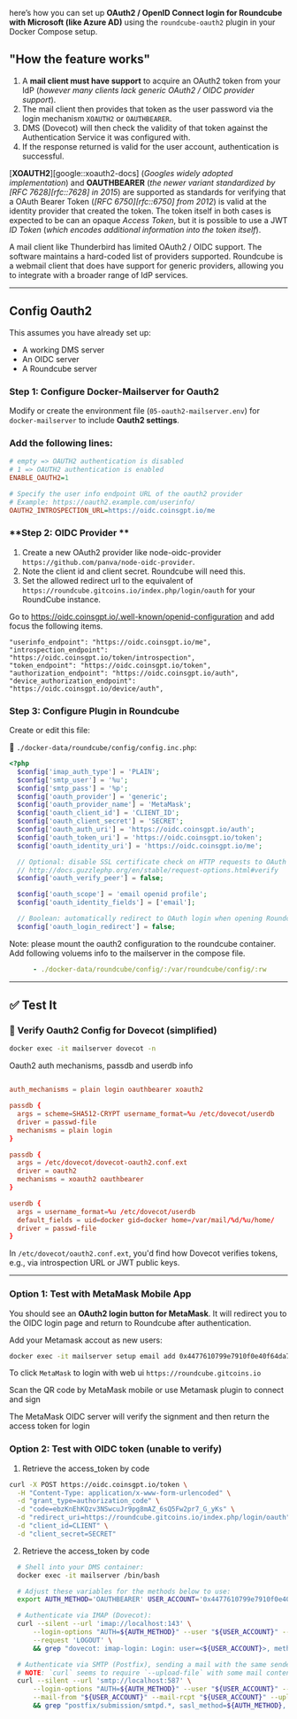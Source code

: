 here’s how you can set up **OAuth2 / OpenID Connect login for Roundcube with Microsoft (like Azure AD)** using the `roundcube-oauth2` plugin in your Docker Compose setup.

## "How the feature works"

1. A **mail client must have support** to acquire an OAuth2 token from your IdP (_however many clients lack generic OAuth2 / OIDC provider support_).
2. The mail client then provides that token as the user password via the login mechanism `XOAUTH2` or `OAUTHBEARER`.
3. DMS (Dovecot) will then check the validity of that token against the Authentication Service it was configured with.
4. If the response returned is valid for the user account, authentication is successful.

[**XOAUTH2**][google::xoauth2-docs] (_Googles widely adopted implementation_) and **OAUTHBEARER** (_the newer variant standardized by [RFC 7628][rfc::7628] in 2015_) are supported as standards for verifying that a OAuth Bearer Token (_[RFC 6750][rfc::6750] from 2012_) is valid at the identity provider that created the token. The token itself in both cases is expected to be can an opaque _Access Token_, but it is possible to use a JWT _ID Token_ (_which encodes additional information into the token itself_).

A mail client like Thunderbird has limited OAuth2 / OIDC support. The software maintains a hard-coded list of providers supported. Roundcube is a webmail client that does have support for generic providers, allowing you to integrate with a broader range of IdP services.

---

## Config Oauth2 

This assumes you have already set up:
- A working DMS server
- An OIDC server 
- A Roundcube server

### **Step 1: Configure Docker-Mailserver for Oauth2**
Modify or create the environment file (`05-oauth2-mailserver.env`) for `docker-mailserver` to include **Oauth2 settings**.

### Add the following lines:
```ini
# empty => OAUTH2 authentication is disabled
# 1 => OAUTH2 authentication is enabled
ENABLE_OAUTH2=1

# Specify the user info endpoint URL of the oauth2 provider
# Example: https://oauth2.example.com/userinfo/
OAUTH2_INTROSPECTION_URL=https://oidc.coinsgpt.io/me
```

### **Step 2: OIDC Provider **

1. Create a new OAuth2 provider like node-oidc-provider `https://github.com/panva/node-oidc-provider`.
2. Note the client id and client secret. Roundcube will need this.
3. Set the allowed redirect url to the equivalent of `https://roundcube.gitcoins.io/index.php/login/oauth` for your RoundCube instance.

Go to https://oidc.coinsgpt.io/.well-known/openid-configuration and add focus the following items.

```
"userinfo_endpoint": "https://oidc.coinsgpt.io/me",
"introspection_endpoint": "https://oidc.coinsgpt.io/token/introspection",
"token_endpoint": "https://oidc.coinsgpt.io/token",
"authorization_endpoint": "https://oidc.coinsgpt.io/auth",
"device_authorization_endpoint": "https://oidc.coinsgpt.io/device/auth",
```

### Step 3: Configure Plugin in Roundcube

Create or edit this file:

📄 `./docker-data/roundcube/config/config.inc.php`:

```php
<?php
  $config['imap_auth_type'] = 'PLAIN';
  $config['smtp_user'] = '%u';
  $config['smtp_pass'] = '%p';
  $config['oauth_provider'] = 'generic';
  $config['oauth_provider_name'] = 'MetaMask';
  $config['oauth_client_id'] = 'CLIENT_ID';
  $config['oauth_client_secret'] = 'SECRET';
  $config['oauth_auth_uri'] = 'https://oidc.coinsgpt.io/auth';
  $config['oauth_token_uri'] = 'https://oidc.coinsgpt.io/token';
  $config['oauth_identity_uri'] = 'https://oidc.coinsgpt.io/me';

  // Optional: disable SSL certificate check on HTTP requests to OAuth server. For possible values, see:
  // http://docs.guzzlephp.org/en/stable/request-options.html#verify
  $config['oauth_verify_peer'] = false;

  $config['oauth_scope'] = 'email openid profile';
  $config['oauth_identity_fields'] = ['email'];

  // Boolean: automatically redirect to OAuth login when opening Roundcube without a valid session
  $config['oauth_login_redirect'] = false;
```

Note: please mount the oauth2 configuration to the roundcube container. Add following voluems info to the mailserver in the compose file.

```yaml
      - ./docker-data/roundcube/config/:/var/roundcube/config/:rw
```


---

## ✅ Test It

### 🔧 Verify Oauth2 Config for Dovecot (simplified)

```bash
docker exec -it mailserver dovecot -n
```

Oauth2 auth mechanisms, passdb and userdb info

```conf

auth_mechanisms = plain login oauthbearer xoauth2

passdb {
  args = scheme=SHA512-CRYPT username_format=%u /etc/dovecot/userdb
  driver = passwd-file
  mechanisms = plain login
}

passdb {
  args = /etc/dovecot/dovecot-oauth2.conf.ext
  driver = oauth2
  mechanisms = xoauth2 oauthbearer
}

userdb {
  args = username_format=%u /etc/dovecot/userdb
  default_fields = uid=docker gid=docker home=/var/mail/%d/%u/home/
  driver = passwd-file
}

```

In `/etc/dovecot/oauth2.conf.ext`, you'd find how Dovecot verifies tokens, e.g., via introspection URL or JWT public keys.

---

### Option 1: Test with MetaMask Mobile App 

You should see an **OAuth2 login button for MetaMask**. It will redirect you to the OIDC login page and return to Roundcube after authentication.

Add your Metamask accout as new users:

```bash
docker exec -it mailserver setup email add 0x4477610799e7910f0e40f64da702aa9ffcf929ac@gitcoins.io
```

To click `MetaMask` to login with web ui `https://roundcube.gitcoins.io`

Scan the QR code by MetaMask mobile or use Metamask plugin to connect and sign

The MetaMask OIDC server will verify the signment and then return the access token for login

### Option 2: Test with OIDC token (unable to verify)

1. Retrieve the access_token by code

```bash
curl -X POST https://oidc.coinsgpt.io/token \
  -H "Content-Type: application/x-www-form-urlencoded" \
  -d "grant_type=authorization_code" \
  -d "code=ebzKnEhKQzv3NSwcuJr9pg8mAZ_6sQ5Fw2pr7_G_yKs" \
  -d "redirect_uri=https://roundcube.gitcoins.io/index.php/login/oauth" \
  -d "client_id=CLIENT" \
  -d "client_secret=SECRET"
```

2. Retrieve the access_token by code

```bash
  # Shell into your DMS container:
  docker exec -it mailserver /bin/bash

  # Adjust these variables for the methods below to use:
  export AUTH_METHOD='OAUTHBEARER' USER_ACCOUNT='0x4477610799e7910f0e40f64da702aa9ffcf929ac@gitcoins.io' ACCESS_TOKEN='aZQ9FamBfuIvtv5IIME6JtWUxeJcfgvd'

  # Authenticate via IMAP (Dovecot):
  curl --silent --url 'imap://localhost:143' \
      --login-options "AUTH=${AUTH_METHOD}" --user "${USER_ACCOUNT}" --oauth2-bearer "${ACCESS_TOKEN}" \
      --request 'LOGOUT' \
      && grep "dovecot: imap-login: Login: user=<${USER_ACCOUNT}>, method=${AUTH_METHOD}" /var/log/mail/mail.log

  # Authenticate via SMTP (Postfix), sending a mail with the same sender(from) and recipient(to) address:
  # NOTE: `curl` seems to require `--upload-file` with some mail content provided to test SMTP auth.
  curl --silent --url 'smtp://localhost:587' \
      --login-options "AUTH=${AUTH_METHOD}" --user "${USER_ACCOUNT}" --oauth2-bearer "${ACCESS_TOKEN}" \
      --mail-from "${USER_ACCOUNT}" --mail-rcpt "${USER_ACCOUNT}" --upload-file - <<< 'RFC 5322 content - not important' \
      && grep "postfix/submission/smtpd.*, sasl_method=${AUTH_METHOD}, sasl_username=${USER_ACCOUNT}" /var/log/mail/mail.log
  ```